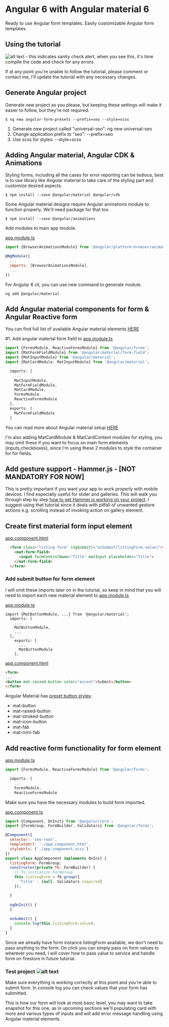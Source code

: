 # Angular 6 with Angular material 6

Ready to use Angular form templates. Easily customizable Angular form templates.

## Using the tutorial

![alt text](https://github.com/mksolemn/angular-universal-seo-with-firestore/blob/master/src/assets/img/sanity-check.jpg "Sanity check") - this indicates sanity check alert, when you see this, it's time compile the code and check for any errors

If at any point you're unable to follow the tutorial, please comment or contact me, I'll update the tutorial with any necessary changes.


## Generate Angular project

Generate new project as you please, but keeping these settings will make it easier to follow, but they're not required.
```
$ ng new angular-form-presets --prefix=seo --style=scss
```

1. Generate new project called "universal-seo": ng new universal-seo
2. Change application prefix to "seo": --prefix=seo
3. Use scss for styles: --style=scss


## Adding Angular material, Angular CDK & Animations

Styling forms, including all the cases for error reporting can be tedious, best is to use library like Angular material to
take care of the styling part and customize desired aspects.

```
$ npm install --save @angular/material @angular/cdk
```

Some Angular material designs require Angular animations module to function properly. We'll need package for that too.

```
$ npm install --save @angular/animations
```

Add modules to main app module.

[app.module.ts](https://github.com/mksolemn/angular-form-templates/blob/master/src/app/app.module.ts)
```javascript
import {BrowserAnimationsModule} from '@angular/platform-browser/animations';

@NgModule({
  ...
  imports: [BrowserAnimationsModule],
  ...
})
```

For Angular 6 cli, you can use new command to generate module.

```
ng add @angular/material
```



## Add Angular material components for form & Angular Reactive form

You can find full list of available Angular material elements [HERE](https://material.angular.io/components/categories)

#1. Add angular material form field to [app.module.ts](https://github.com/mksolemn/angular-form-templates/blob/master/src/app/app.module.ts)

```javascript
import {FormsModule, ReactiveFormsModule} from '@angular/forms';
import {MatFormFieldModule} from '@angular/material/form-field';
import {MatInputModule} from '@angular/material';
import {MatCardModule, MatInputModule} from '@angular/material';

  imports: [
    ...
    MatInputModule,
    MatFormFieldModule,
    MatCardModule,
    FormsModule,
    ReactiveFormsModule
  ],
  exports: [
    MatFormFieldModule
  ]
```

You can read more about Angular material setup [HERE](https://material.angular.io/guide/getting-started)

I'm also adding MatCardModule & MatCardContent modules for styling, you may omit these if you want to focus on main form elements (inputs,checkboxes), since I'm using these 2 modules to style the container for for fields.

## Add gesture support - Hammer.js - [NOT MANDATORY FOR NOW]

This is pretty important if you want your app to work properly with mobile devices. I find especially useful for slider and galleries.
This will walk you through step by step [how to get Hammer.js working on your project](https://github.com/mksolemn/Angular5-ready-to-use-components).
I suggest using that tutorial since it deals with pitfall of unwanted gesture actions e.g. scrolling instead of invoking action on gallery element.

## Create first material form input element
[app.component.html](https://github.com/mksolemn/angular-form-templates/blob/master/src/app/app.component.html)
```html
  <form class="listing form" (ngSubmit)="onSubmit(listingForm.value)">
    <mat-form-field>
      <input formControlName="Title" matInput placeholder="Title">
    </mat-form-field>
  </form>
```

### Add submit button for form element
I will omit these imports later on in the tutorial, so keep in mind that you will need to import each new material element to [app.module.ts](https://github.com/mksolemn/angular-form-templates/blob/master/src/app/app.module.ts)

[app.module.ts](https://github.com/mksolemn/angular-form-templates/blob/master/src/app/app.module.ts)
```
import {MatButtonModule, ...} from '@angular/material';
  imports: [
    ...
    MatButtonModule,
    ...
  ],
    exports: [
      ...
      MatButtonModule
    ],
```

[app.component.html](https://github.com/mksolemn/angular-form-templates/blob/master/src/app/app.component.html)
```html
<form>
...
<button mat-raised-button color="accent">Submit</button>
</form>
```

Angular Material has [preset button styles](https://material.angular.io/components/button/overview):
 + mat-button
 + mat-raised-button
 + mat-stroked-button
 + mat-icon-button
 + mat-fab
 + mat-mini-fab

## Add reactive form functionality for form element

[app.module.ts](https://github.com/mksolemn/angular-form-templates/blob/master/src/app/app.module.ts)
```javascript
import {FormsModule, ReactiveFormsModule} from '@angular/forms';

  imports: [
    ...
    FormsModule,
    ReactiveFormsModule
```

Make sure you have the necessary modules to build form imported.

[app.component.ts](https://github.com/mksolemn/angular-form-templates/blob/master/src/app/app.component.ts)
```javascript
import {Component, OnInit} from '@angular/core';
import {FormGroup, FormBuilder, Validators} from '@angular/forms';

@Component({
  selector: 'seo-root',
  templateUrl: './app.component.html',
  styleUrls: ['./app.component.scss']
})
export class AppComponent implements OnInit {
  listingForm: FormGroup;
  constructor(private fb: FormBuilder) {
    // To initialize FormGroup
    this.listingForm = fb.group({
      'Title' : [null, Validators.required]
    });

  }
  
  ngOnInit() {
  }
  
  onSubmit() {
    console.log(this.listingForm.value);
  }
}
```

Since we already have form instance listingForm available, we don't need to pass anything to the form. On click you can simply pass on form values to wherever you need, I will cover how to pass value to service and handle form on firestore in future tutorial.

### Test project ![alt text](https://github.com/mksolemn/angular-universal-seo-with-firestore/blob/master/src/assets/img/sanity-check.jpg "Sanity check")
Make sure everything is working correctly at this point and you're able to submit form.
In console log you can check values that your form has submitted.

This is how our form will look at most basic level, you may want to take snapshot for this one, as in upcoming sections we'll populating card with more and various types of inputs and will add error message handling using Angular material elements.
